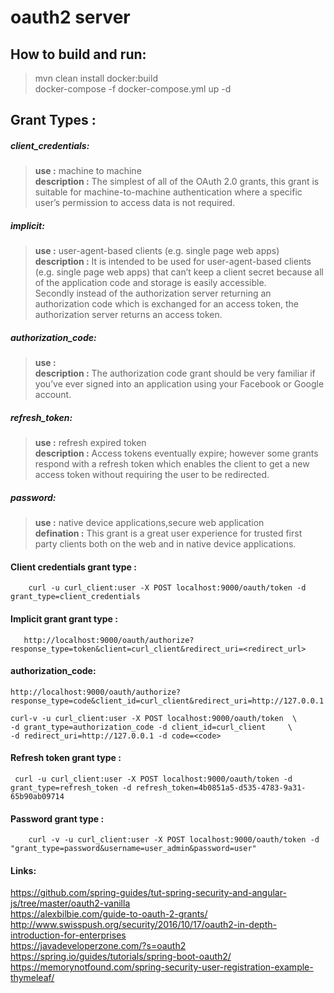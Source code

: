 
# oauth2 server

## How to build and run:
> mvn clean install docker:build <br>
> docker-compose -f docker-compose.yml up -d


## Grant Types : 

##### client_credentials: 

> **use         :** machine to machine <br>
> **description :** The simplest of all of the OAuth 2.0 grants, this grant is suitable for machine-to-machine authentication where a specific user’s permission to access data is not required.
   
##### implicit:

> **use         :** user-agent-based clients (e.g. single page web apps) <br>
> **description :** It is intended to be used for user-agent-based clients (e.g. single page web apps) that can’t keep a client secret because all of the application code and storage is easily accessible.<br>
              Secondly instead of the authorization server returning an authorization code which is exchanged for an access token, the authorization server returns an access token.

##### authorization_code:
> **use         :** <br>
> **description :** The authorization code grant should be very familiar if you’ve ever signed into an application using your Facebook or Google account.


##### refresh_token:
> **use         :** refresh expired token <br>
> **description :** Access tokens eventually expire; however some grants respond with a refresh token which enables the client to get a new access token without requiring the user to be redirected.

##### password:
> **use        :** native device applications,secure web application<br>
> **defination :** This grant is a great user experience for trusted first party clients both on the web and in native device applications.



#### Client credentials grant type : 
```
    curl -u curl_client:user -X POST localhost:9000/oauth/token -d grant_type=client_credentials
```

#### Implicit grant grant type : 
```
   http://localhost:9000/oauth/authorize?response_type=token&client=curl_client&redirect_uri=<redirect_url>
```

#### authorization_code:
```
http://localhost:9000/oauth/authorize?response_type=code&client_id=curl_client&redirect_uri=http://127.0.0.1

curl-v -u curl_client:user -X POST localhost:9000/oauth/token  \
-d grant_type=authorization_code -d client_id=curl_client     \
-d redirect_uri=http://127.0.0.1 -d code=<code>
```

#### Refresh token grant type : 
```
 curl -u curl_client:user -X POST localhost:9000/oauth/token -d grant_type=refresh_token -d refresh_token=4b0851a5-d535-4783-9a31-65b90ab09714
```

#### Password grant type : 
```
    curl -v -u curl_client:user -X POST localhost:9000/oauth/token -d "grant_type=password&username=user_admin&password=user"
```

#### Links:

 https://github.com/spring-guides/tut-spring-security-and-angular-js/tree/master/oauth2-vanilla<br>
 https://alexbilbie.com/guide-to-oauth-2-grants/<br>
 http://www.swisspush.org/security/2016/10/17/oauth2-in-depth-introduction-for-enterprises<br>
 https://javadeveloperzone.com/?s=oauth2<br>
 https://spring.io/guides/tutorials/spring-boot-oauth2/<br>
 https://memorynotfound.com/spring-security-user-registration-example-thymeleaf/<br>

